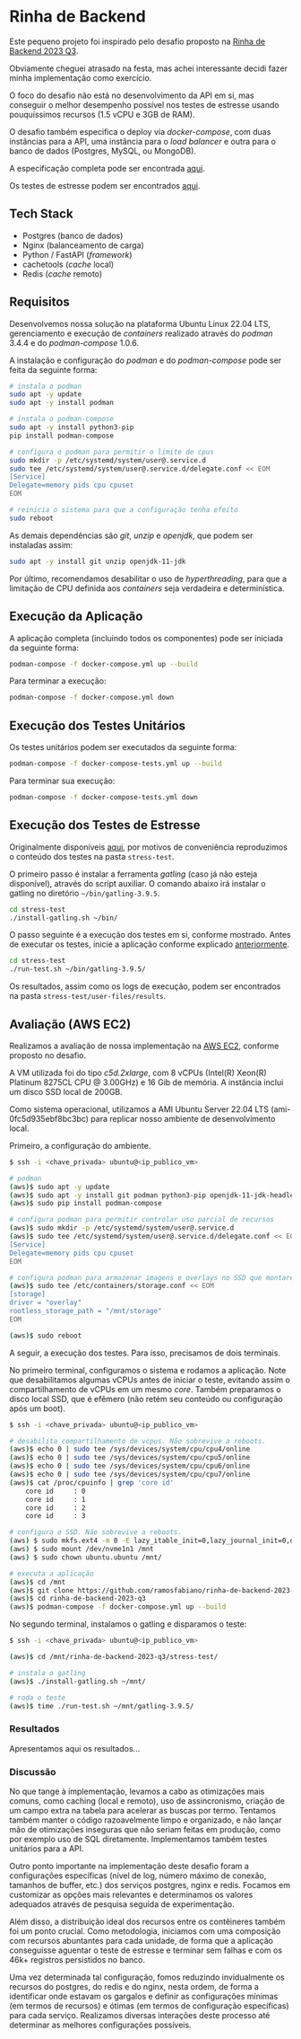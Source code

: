 # Rinha de Backend

Este pequeno projeto foi inspirado pelo desafio proposto na [Rinha de Backend 2023 Q3](https://github.com/zanfranceschi/rinha-de-backend-2023-q3).

Obviamente cheguei atrasado na festa, mas achei interessante decidi fazer minha implementação como exercício.

O foco do desafio não está no desenvolvimento da API em si, mas conseguir o melhor desempenho possível nos testes de estresse usando pouquíssimos recursos (1.5 vCPU e 3GB de RAM). 

O desafio também especifica o deploy via *docker-compose*, com duas instâncias para a API, uma instância para o *load balancer* e outra para o banco de dados (Postgres, MySQL, ou MongoDB).

A especificação completa pode ser encontrada [aqui](https://github.com/zanfranceschi/rinha-de-backend-2023-q3/blob/main/INSTRUCOES.md). 

Os testes de estresse podem ser encontrados [aqui](https://github.com/zanfranceschi/rinha-de-backend-2023-q3/tree/main/stress-test).

## Tech Stack

- Postgres (banco de dados)
- Nginx (balanceamento de carga)
- Python / FastAPI  (*framework*)
- cachetools (*cache* local)
- Redis (*cache* remoto)

## Requisitos

Desenvolvemos nossa solução na plataforma Ubuntu Linux 22.04 LTS, gerenciamento e execução de *containers* realizado através do *podman* 3.4.4 e do *podman-compose* 1.0.6.

A instalação e configuração do *podman* e do *podman-compose* pode ser feita da seguinte forma:

```bash
# instala o podman
sudo apt -y update
sudo apt -y install podman

# instala o podman-compose
sudo apt -y install python3-pip
pip install podman-compose

# configura o podman para permitir o limite de cpus
sudo mkdir -p /etc/systemd/system/user@.service.d
sudo tee /etc/systemd/system/user@.service.d/delegate.conf << EOM
[Service]
Delegate=memory pids cpu cpuset
EOM

# reinicia o sistema para que a configuração tenha efeito
sudo reboot
```

As demais dependências são *git*, *unzip* e *openjdk*, que podem ser instaladas assim:

```bash
sudo apt -y install git unzip openjdk-11-jdk
```

Por último, recomendamos desabilitar o uso de *hyperthreading*, para que a limitação de CPU definida aos *containers* seja verdadeira e determinística.


## Execução da Aplicação

A aplicação completa (incluindo todos os componentes) pode ser iniciada da seguinte forma:

```bash
podman-compose -f docker-compose.yml up --build
```

Para terminar a execução:

```bash
podman-compose -f docker-compose.yml down
```

## Execução dos Testes Unitários

Os testes unitários podem ser executados da seguinte forma:

```bash
podman-compose -f docker-compose-tests.yml up --build
```

Para terminar sua execução:

```bash
podman-compose -f docker-compose-tests.yml down
```

## Execução dos Testes de Estresse

Originalmente disponíveis [aqui](https://github.com/zanfranceschi/rinha-de-backend-2023-q3/tree/main/stress-test), por motivos de conveniência reproduzimos o conteúdo dos testes na pasta `stress-test`.

O primeiro passo é instalar a ferramenta *gatling* (caso já não esteja disponível), através do script auxiliar. O comando abaixo irá instalar o gatling no diretório `~/bin/gatling-3.9.5`.

```bash
cd stress-test
./install-gatling.sh ~/bin/
```

O passo seguinte é a execução dos testes em si, conforme mostrado. Antes de executar os testes, inicie a aplicação conforme explicado [anteriormente](#execu%C3%A7%C3%A3o-da-aplica%C3%A7%C3%A3o).

```bash
cd stress-test
./run-test.sh ~/bin/gatling-3.9.5/
```

Os resultados, assim como os logs de execução, podem ser encontrados na pasta `stress-test/user-files/results`.

## Avaliação (AWS EC2)

Realizamos a avaliação de nossa implementação na [AWS EC2](https://aws.amazon.com/), conforme proposto no desafio.

A VM utilizada foi do tipo *c5d.2xlarge*, com 8 vCPUs (Intel(R) Xeon(R) Platinum 8275CL CPU @ 3.00GHz) e 16 Gib de memória. A instância inclui um disco SSD local de 200GB.

Como sistema operacional, utilizamos a AMI Ubuntu Server 22.04 LTS (ami-0fc5d935ebf8bc3bc) para replicar nosso ambiente de desenvolvimento local.

Primeiro, a configuração do ambiente. 

```bash
$ ssh -i <chave_privada> ubuntu@<ip_publico_vm>

# podman
(aws)$ sudo apt -y update
(aws)$ sudo apt -y install git podman python3-pip openjdk-11-jdk-headless unzip
(aws)$ sudo pip install podman-compose

# configura podman para permitir controlar uso parcial de recursos
(aws)$ sudo mkdir -p /etc/systemd/system/user@.service.d
(aws)$ sudo tee /etc/systemd/system/user@.service.d/delegate.conf << EOM
[Service]
Delegate=memory pids cpu cpuset
EOM

# configura podman para armazenar imagens e overlays no SSD que montaremos à frente
(aws)$ sudo tee /etc/containers/storage.conf << EOM
[storage]
driver = "overlay"
rootless_storage_path = "/mnt/storage"
EOM

(aws)$ sudo reboot
```

A seguir, a execução dos testes. Para isso, precisamos de dois terminais.

No primeiro terminal, configuramos o sistema e rodamos a aplicação. Note que desabilitamos algumas vCPUs antes de iniciar o teste, evitando assim o compartilhamento de vCPUs em um mesmo *core*.
Também preparamos o disco local SSD, que é efêmero (não retém seu conteúdo ou configuração após um boot).

```bash
$ ssh -i <chave_privada> ubuntu@<ip_publico_vm>

# desabilita compartilhamento de vcpus. Não sobrevive a reboots.
(aws)$ echo 0 | sudo tee /sys/devices/system/cpu/cpu4/online 
(aws)$ echo 0 | sudo tee /sys/devices/system/cpu/cpu5/online 
(aws)$ echo 0 | sudo tee /sys/devices/system/cpu/cpu6/online 
(aws)$ echo 0 | sudo tee /sys/devices/system/cpu/cpu7/online 
(aws)$ cat /proc/cpuinfo | grep 'core id' 
    core id		: 0
    core id		: 1
    core id		: 2
    core id		: 3

# configura o SSD. Não sobrevive a reboots.
(aws) $ sudo mkfs.ext4 -m 0 -E lazy_itable_init=0,lazy_journal_init=0,discard /dev/nvme1n1
(aws) $ sudo mount /dev/nvme1n1 /mnt
(aws) $ sudo chown ubuntu.ubuntu /mnt/

# executa a aplicação
(aws)$ cd /mnt
(aws)$ git clone https://github.com/ramosfabiano/rinha-de-backend-2023-q3.git
(aws)$ cd rinha-de-backend-2023-q3
(aws)$ podman-compose -f docker-compose.yml up --build 
```

No segundo terminal, instalamos o gatling e disparamos o teste:

```bash
$ ssh -i <chave_privada> ubuntu@<ip_publico_vm>

(aws)$ cd /mnt/rinha-de-backend-2023-q3/stress-test/

# instala o gatling
(aws)$ ./install-gatling.sh ~/mnt/

# roda o teste
(aws)$ time ./run-test.sh ~/mnt/gatling-3.9.5/
```

### Resultados

Apresentamos aqui os resultados...

### Discussão

No que tange à implementação, levamos a cabo as otimizações mais comuns, como caching (local e remoto), uso de
assincronismo, criação de um campo extra na tabela para acelerar as buscas por termo. Tentamos também
manter o código razoavelmente limpo e organizado, e não lançar mão de otimizações inseguras que não seriam feitas
em produção, como por exemplo uso de SQL diretamente. Implementamos também testes unitários para a API.

Outro ponto importante na implementação deste desafio foram a configurações específicas (nível de log, número máximo de conexão,
tamanhos de buffer, etc.) dos serviços postgres, nginx e redis. Focamos em customizar as opções mais relevantes e 
determinamos os valores adequados através de pesquisa seguida de experimentação.

Além disso, a distribuição ideal dos recursos entre os contêineres também foi um ponto crucial. Como metodologia, iniciamos 
com uma composição com recursos abuntantes para cada unidade, de forma que a aplicação conseguisse aguentar o teste de estresse e 
terminar sem falhas e com os 46k+ registros persistidos no banco.

Uma vez determinada tal configuração, fomos reduzindo invidualmente os recursos do postgres,
do redis e do nginx, nesta ordem, de forma a identificar onde estavam os gargalos e definir as configurações
mínimas (em termos de recursos) e ótimas (em termos de configuração específicas) para cada serviço. 
Realizamos diversas interações deste processo até determinar as melhores configurações possíveis.

